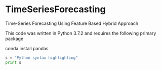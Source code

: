 # TimeSeriesForecasting
Time-Series Forecasting Using Feature Based Hybrid Approach

This code was written in  Python 3.7.2 and requires the following primary package

conda install pandas

```python
s = "Python syntax highlighting"
print s
```
